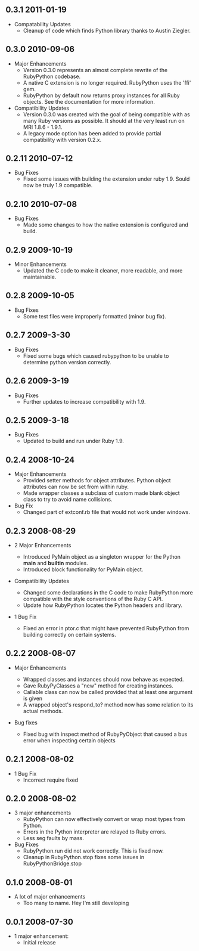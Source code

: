 ## 0.3.1 2011-01-19
* Compatability Updates
  * Cleanup of code which finds Python library thanks to Austin Ziegler.

## 0.3.0 2010-09-06
* Major Enhancements
  * Version 0.3.0 represents an almost complete rewrite of the RubyPython codebase.
  * A native C extension is no longer required. RubyPython uses the 'ffi' gem.
  * RubyPython by default now returns proxy instances for all Ruby objects. See the documentation for more information.
* Compatibility Updates
  * Version 0.3.0 was created with the goal of being compatible with as many Ruby versions as possible. It should at the very least run on MRI 1.8.6 - 1.9.1.
  * A legacy mode option has been added to provide partial compatibility with version 0.2.x.

## 0.2.11 2010-07-12
* Bug Fixes
	* Fixed some issues with building the extension under ruby 1.9. Sould now be truly 1.9 compatible.

## 0.2.10 2010-07-08
* Bug Fixes
	* Made some changes to how the native extension is configured and build.

## 0.2.9 2009-10-19
* Minor Enhancements
	* Updated the C code to make it cleaner, more readable, and more maintainable.

## 0.2.8 2009-10-05
* Bug Fixes
	* Some test files were improperly formatted (minor bug fix).

## 0.2.7 2009-3-30
* Bug Fixes
	* Fixed some bugs which caused rubypython to be unable to determine python version correctly.

## 0.2.6 2009-3-19
* Bug Fixes
	* Further updates to increase compatibility with 1.9.

## 0.2.5 2009-3-18
* Bug Fixes
	* Updated to build and run under Ruby 1.9.

## 0.2.4 2008-10-24
* Major Enhancements
	* Provided setter methods for object attributes. Python object attributes can now be set from within ruby.
	* Made wrapper classes a subclass of custom made blank object class to try to avoid name collisions.
* Bug Fix
	* Changed part of extconf.rb file that would not work under windows.

## 0.2.3 2008-08-29
* 2 Major Enhancements
	* Introduced PyMain object as a singleton wrapper for the Python __main__ and __builtin__ modules.
	* Introduced block functionality for PyMain object.
	
* Compatibility Updates
	* Changed some declarations in the C code to make RubyPython more compatible with the style conventions of the Ruby C API.
	* Update how RubyPython locates the Python headers and library.
* 1 Bug Fix
	* Fixed an error in ptor.c that might have prevented RubyPython from building correctly on certain systems.
		

## 0.2.2 2008-08-07
* Major Enhancements
	* Wrapped classes and instances should now behave as expected.
	* Gave RubyPyClasses a "new" method for creating instances.
	* Callable class can now be called provided that at least one argument is given
	* A wrapped object's respond_to? method now has some relation to its actual methods.
	
* Bug fixes
	* Fixed bug with inspect method of RubyPyObject that caused a bus error when inspecting certain objects


## 0.2.1 2008-08-02
* 1 Bug Fix
	* Incorrect require fixed

## 0.2.0 2008-08-02
* 3 major enhancements
	* RubyPython can now effectively convert or wrap most types from Python.
	* Errors in the Python interpreter are relayed to Ruby errors.
	* Less seg faults by mass.
* Bug Fixes
	* RubyPython.run did not work correctly. This is fixed now.
	* Cleanup in RubyPython.stop fixes some issues in RubyPythonBridge.stop

## 0.1.0 2008-08-01
* A lot of major enhancements
	* Too many to name. Hey I'm still developing

## 0.0.1 2008-07-30

* 1 major enhancement:
  * Initial release
